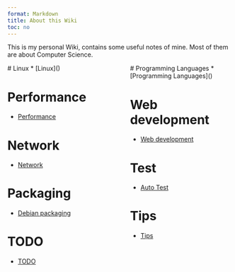 ```yaml
---
format: Markdown
title: About this Wiki
toc: no
---
```


This is my personal Wiki, contains some useful notes of mine.
Most of them are about Computer Science.

<div style="widty:100%; height:450px;">
<div style="heigh:100px; width:45%; float:left;">
# Linux
* [Linux]()

# Performance
* [Performance]()

# Network
* [Network]()

# Packaging
* [Debian packaging]()

# TODO
* [TODO]()
</div>

<div style="heigh:100px; width:45%; float:right;">
# Programming Languages
* [Programming Languages]()

# Web development
* [Web development]()

# Test
* [Auto Test]()
 
# Tips
* [Tips]()
</div>
</div>